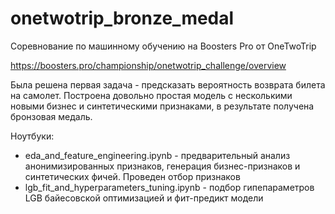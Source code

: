 # onetwotrip_bronze_medal
Соревнование по машинному обучению на Boosters Pro от OneTwoTrip

https://boosters.pro/championship/onetwotrip_challenge/overview

Была решена первая задача - предсказать вероятность возврата билета на самолет. 
Построена довольно простая модель с несколькими новыми бизнес и синтетическими признаками, в результате получена бронзовая медаль.

Ноутбуки:
- eda_and_feature_engineering.ipynb  - предварительный анализ анонимизированных признаков, генерация бизнес-признаков и синтетических фичей. Проведен отбор признаков
- lgb_fit_and_hyperparameters_tuning.ipynb  - подбор гипепараметров LGB байесовской оптимизацией и фит-предикт модели
